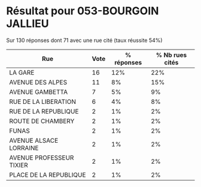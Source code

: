 # Résultat pour 053-BOURGOIN JALLIEU

Sur 130 réponses dont 71 avec une rue cité (taux réussite 54%)

| Rue | Vote | % réponses | % Nb rues cités|
|-----|------|------------|----------------|
| LA GARE | 16 | 12% | 22%|
| AVENUE DES ALPES | 11 | 8% | 15%|
| AVENUE GAMBETTA | 7 | 5% | 9%|
| RUE DE LA LIBERATION | 6 | 4% | 8%|
| RUE DE LA REPUBLIQUE | 2 | 1% | 2%|
| ROUTE DE CHAMBERY | 2 | 1% | 2%|
| FUNAS | 2 | 1% | 2%|
| AVENUE ALSACE LORRAINE | 2 | 1% | 2%|
| AVENUE PROFESSEUR TIXIER | 2 | 1% | 2%|
| PLACE DE LA REPUBLIQUE | 2 | 1% | 2%|
